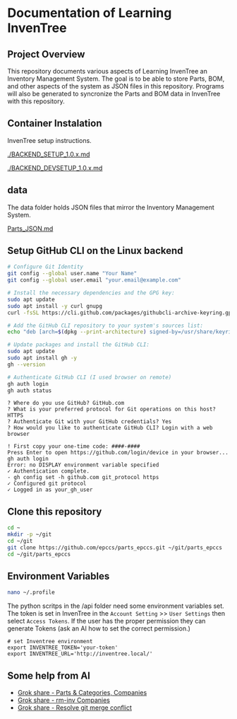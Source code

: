 # Documentation of Learning InvenTree

## Project Overview

This repository documents various aspects of Learning InvenTree an Inventory Management System. The goal is to be able to store Parts, BOM, and other aspects of the system as JSON files in this repository. Programs will also be generated to syncronize the Parts and BOM data in InvenTree with this repository.

## Container Instalation

InvenTree setup instructions.

[./BACKEND_SETUP_1.0.x.md](BACKEND_SETUP_1.0.x.md)

[./BACKEND_DEVSETUP_1.0.x.md](BACKEND_DEVSETUP_1.0.x.md)

## data

The data folder holds JSON files that mirror the Inventory Management System.

[Parts_JSON.md](Parts_JSON.md)

## Setup GitHub CLI on the Linux backend

```bash
# Configure Git Identity
git config --global user.name "Your Name"
git config --global user.email "your.email@example.com"

# Install the necessary dependencies and the GPG key:
sudo apt update
sudo apt install -y curl gnupg
curl -fsSL https://cli.github.com/packages/githubcli-archive-keyring.gpg | sudo gpg --dearmor -o /usr/share/keyrings/githubcli-archive-keyring.gpg

# Add the GitHub CLI repository to your system's sources list:
echo "deb [arch=$(dpkg --print-architecture) signed-by=/usr/share/keyrings/githubcli-archive-keyring.gpg] https://cli.github.com/packages stable main" | sudo tee /etc/apt/sources.list.d/github-cli.list > /dev/null

# Update packages and install the GitHub CLI:
sudo apt update
sudo apt install gh -y
gh --version

# Authenticate GitHub CLI (I used browser on remote)
gh auth login
gh auth status
```

```text
? Where do you use GitHub? GitHub.com
? What is your preferred protocol for Git operations on this host? HTTPS
? Authenticate Git with your GitHub credentials? Yes
? How would you like to authenticate GitHub CLI? Login with a web browser

! First copy your one-time code: ####-####
Press Enter to open https://github.com/login/device in your browser... gh auth login
Error: no DISPLAY environment variable specified
✓ Authentication complete.
- gh config set -h github.com git_protocol https
✓ Configured git protocol
✓ Logged in as your_gh_user
```

## Clone this repository

```bash
cd ~
mkdir -p ~/git
cd ~/git
git clone https://github.com/epccs/parts_epccs.git ~/git/parts_epccs
cd ~/git/parts_epccs
```

## Environment Variables

```bash
nano ~/.profile
```

The python scritps in the /api folder need some environment variables set. The token is set in InvenTree in the `Account Setting` >> `User Settings` then select `Access Tokens`. If the user has the proper permission they can generate Tokens (ask an AI how to set the correct permission.)

```text
# set Inventree environment
export INVENTREE_TOKEN='your-token'
export INVENTREE_URL='http://inventree.local/'
```

## Some help from AI

- [Grok share - Parts & Categories, Companies](https://grok.com/share/c2hhcmQtMw%3D%3D_fe17b098-7d5d-429a-ab6e-e9d42f2ab422)
- [Grok share - rm-inv Companies](https://grok.com/share/c2hhcmQtMw%3D%3D_90add0fb-0ff8-40a0-b7c5-27c67a8ab0bf)
- [Grok share - Resolve git merge conflict](https://grok.com/share/c2hhcmQtMw%3D%3D_3f2fb7da-5d90-45d7-b483-9f28a2f9108e)
